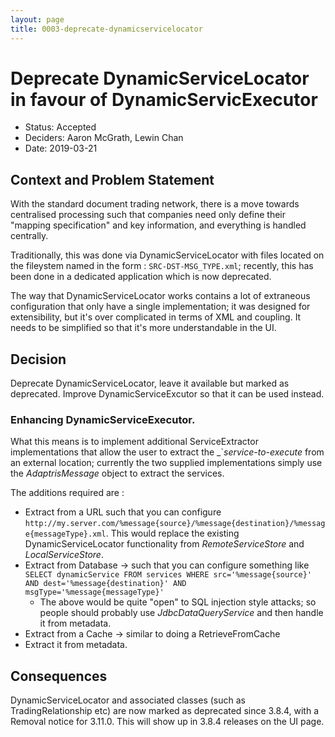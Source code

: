 ```yaml
---
layout: page
title: 0003-deprecate-dynamicservicelocator
---
```

# Deprecate DynamicServiceLocator in favour of DynamicServicExecutor

* Status: Accepted
* Deciders: Aaron McGrath, Lewin Chan
* Date: 2019-03-21

## Context and Problem Statement

With the standard document trading network, there is a move towards centralised processing such that companies need only define their "mapping specification" and key information, and everything is handled centrally.

Traditionally, this was done via DynamicServiceLocator with files located on the fileystem named in the form : `SRC-DST-MSG_TYPE.xml`; recently, this has been done in a dedicated application which is now deprecated.

The way that DynamicServiceLocator works contains a lot of extraneous configuration that only have a single implementation; it was designed for extensibility, but it's over complicated in terms of XML and coupling. It needs to be simplified so that it's more understandable in the UI.

## Decision

Deprecate DynamicServiceLocator, leave it available but marked as deprecated. Improve DynamicServiceExcutor so that it can be used instead.

### Enhancing DynamicServiceExecutor.

What this means is to implement additional ServiceExtractor implementations that allow the user to extract the _`_service-to-execute_ from an external location; currently the two supplied implementations simply use the _AdaptrisMessage_ object to extract the services.

The additions required are :
* Extract from a URL such that you can configure `http://my.server.com/%message{source}/%message{destination}/%message{messageType}.xml`. This would replace the existing DynamicServiceLocator functionality from _RemoteServiceStore_ and _LocalServiceStore_.
* Extract from Database -> such that you can configure something like `SELECT dynamicService FROM services WHERE src='%message{source}' AND dest='%message{destination}' AND msgType='%message{messageType}'`
  * The above would be quite "open" to SQL injection style attacks; so people should probably use _JdbcDataQueryService_ and then handle it from metadata.
* Extract from a Cache -> similar to doing a RetrieveFromCache
* Extract it from metadata.

## Consequences

DynamicServiceLocator and associated classes (such as TradingRelationship etc) are now marked as deprecated since 3.8.4, with a Removal notice for 3.11.0. This will show up in 3.8.4 releases on the UI page.
